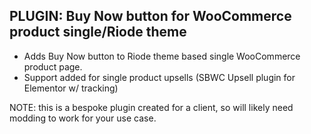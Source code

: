 ## PLUGIN: Buy Now button for WooCommerce product single/Riode theme

- Adds Buy Now button to Riode theme based single WooCommerce product page.
- Support added for single product upsells (SBWC Upsell plugin for Elementor w/ tracking)

NOTE: this is a bespoke plugin created for a client, so will likely need modding to work for your use case.
